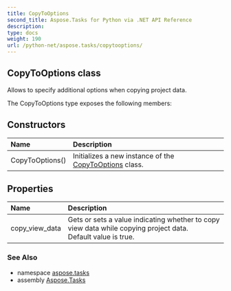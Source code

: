```yaml
---
title: CopyToOptions
second_title: Aspose.Tasks for Python via .NET API Reference
description: 
type: docs
weight: 190
url: /python-net/aspose.tasks/copytooptions/
---
```


## CopyToOptions class

Allows to specify additional options when copying project data.

The CopyToOptions type exposes the following members:
## Constructors
| Name | Description |
| :- | :- |
|CopyToOptions()|Initializes a new instance of the [CopyToOptions](/tasks/python-net/aspose.tasks/copytooptions/) class.|
## Properties
| Name | Description |
| :- | :- |
|copy_view_data|Gets or sets a value indicating whether to copy view data while copying project data.<br/>            Default value is true.|

### See Also

* namespace [aspose.tasks](/tasks/python-net/aspose.tasks/)
* assembly [Aspose.Tasks](/tasks/python-net/)

